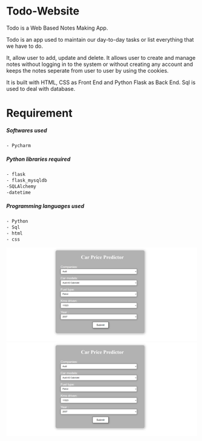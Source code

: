 # Todo-Website
Todo is a Web Based Notes Making App.

Todo is an app used to maintain our day-to-day tasks or list everything that we have to do. 

It, allow user to add, update and delete.  It allows user to create and manage notes without logging in to the system or without creating any account and keeps the notes seperate from user to user by using the cookies.

It is built with HTML, CSS as Front End and Python Flask as Back End. Sql is used to deal with database.



# Requirement
##### Softwares used
```
- Pycharm 
```

##### Python libraries required
```
- flask
- flask_mysqldb
-SQLAlchemy
-datetime
```
##### Programming languages used
```
- Python
- Sql
- html
- css
```

![screeshot1](https://github.com/shreyaskale2001/Todo-Website/blob/master/Screenshot%20(249).png "screeshot1")![screeshot1](https://github.com/shreyaskale2001/Todo-Website/blob/master/Screenshot%20(249).png "screeshot1")
